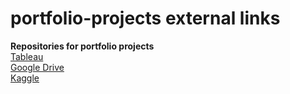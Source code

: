 # portfolio-projects external links
**Repositories for portfolio projects** <br>
[Tableau](https://public.tableau.com/app/profile/ilham.yusuf.balanda#!/) <br>
[Google Drive](https://drive.google.com/drive/folders/1KWsDKjFeaXX1TJkQPYTK01SnhqiVduZF?usp=sharing) <br>
[Kaggle](https://www.kaggle.com/silentghost13/code)


